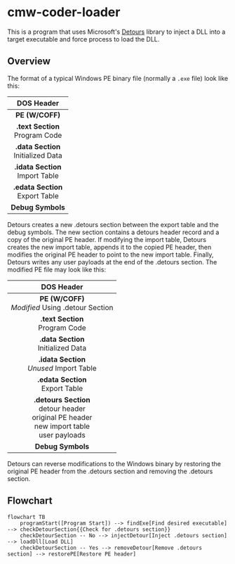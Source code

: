 # cmw-coder-loader

This is a program that uses Microsoft's [Detours](https://github.com/microsoft/Detours) library to inject a DLL into a
target executable and force process to load the DLL.

## Overview

The format of a typical Windows PE binary file (normally a `.exe` file) look like this:

|            **DOS Header**             |
|:-------------------------------------:|
|            **PE (W/COFF)**            |
|   **.text Section**<br>Program Code   |
| **.data Section**<br>Initialized Data |
|  **.idata Section**<br>Import Table   |
|  **.edata Section**<br>Export Table   |
|           **Debug Symbols**           |

Detours creates a new .detours section between the export table and the debug symbols. The new section contains a
detours header record and a copy of the original PE header. If modifying the import table, Detours creates the new
import table, appends it to the copied PE header, then modifies the original PE header to point to the new import table.
Finally, Detours writes any user payloads at the end of the .detours section. The modified PE file may look like this:

|                                          **DOS Header**                                          |
|:------------------------------------------------------------------------------------------------:|
|                       **PE (W/COFF)**<br>_Modified_ Using .detour Section                        |
|                                **.text Section**<br>Program Code                                 |
|                              **.data Section**<br>Initialized Data                               |
|                           **.idata Section**<br>_Unused_ Import Table                            |
|                                **.edata Section**<br>Export Table                                |
| **.detours Section**<br>detour header<br>original PE header<br>new import table<br>user payloads |
|                                        **Debug Symbols**                                         |

Detours can reverse modifications to the Windows binary by restoring the original PE header from the .detours section
and removing the .detours section.

## Flowchart

```mermaid
flowchart TB
    programStart([Program Start]) --> findExe[Find desired executable] --> checkDetourSection{{Check for .detours section}}
    checkDetourSection -- No --> injectDetour[Inject .detours section] --> loadDll[Load DLL]
    checkDetourSection -- Yes --> removeDetour[Remove .detours section] --> restorePE[Restore PE header]
```